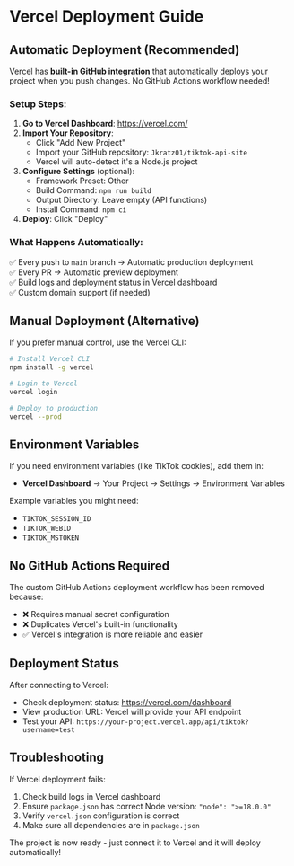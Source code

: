 # Vercel Deployment Guide

## Automatic Deployment (Recommended)

Vercel has **built-in GitHub integration** that automatically deploys your project when you push changes. No GitHub Actions workflow needed!

### Setup Steps:

1. **Go to Vercel Dashboard**: https://vercel.com/
2. **Import Your Repository**:
   - Click "Add New Project"
   - Import your GitHub repository: `Jkratz01/tiktok-api-site`
   - Vercel will auto-detect it's a Node.js project
3. **Configure Settings** (optional):
   - Framework Preset: Other
   - Build Command: `npm run build`
   - Output Directory: Leave empty (API functions)
   - Install Command: `npm ci`
4. **Deploy**: Click "Deploy"

### What Happens Automatically:

✅ Every push to `main` branch → Automatic production deployment  
✅ Every PR → Automatic preview deployment  
✅ Build logs and deployment status in Vercel dashboard  
✅ Custom domain support (if needed)  

## Manual Deployment (Alternative)

If you prefer manual control, use the Vercel CLI:

```bash
# Install Vercel CLI
npm install -g vercel

# Login to Vercel
vercel login

# Deploy to production
vercel --prod
```

## Environment Variables

If you need environment variables (like TikTok cookies), add them in:
- **Vercel Dashboard** → Your Project → Settings → Environment Variables

Example variables you might need:
- `TIKTOK_SESSION_ID`
- `TIKTOK_WEBID`
- `TIKTOK_MSTOKEN`

## No GitHub Actions Required

The custom GitHub Actions deployment workflow has been removed because:
- ❌ Requires manual secret configuration
- ❌ Duplicates Vercel's built-in functionality
- ✅ Vercel's integration is more reliable and easier

## Deployment Status

After connecting to Vercel:
- Check deployment status: https://vercel.com/dashboard
- View production URL: Vercel will provide your API endpoint
- Test your API: `https://your-project.vercel.app/api/tiktok?username=test`

## Troubleshooting

If Vercel deployment fails:
1. Check build logs in Vercel dashboard
2. Ensure `package.json` has correct Node version: `"node": ">=18.0.0"`
3. Verify `vercel.json` configuration is correct
4. Make sure all dependencies are in `package.json`

The project is now ready - just connect it to Vercel and it will deploy automatically!

